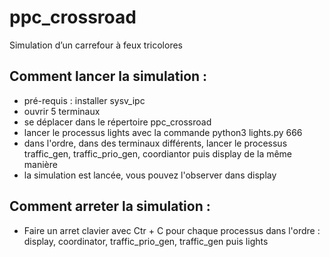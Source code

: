 # ppc_crossroad
Simulation d’un carrefour à feux tricolores
## Comment lancer la simulation :
* pré-requis : installer sysv_ipc
* ouvrir 5 terminaux
* se déplacer dans le répertoire ppc_crossroad
* lancer le processus lights avec la commande python3 lights.py 666
* dans l'ordre, dans des terminaux différents, lancer le processus traffic_gen, traffic_prio_gen, coordiantor puis display de la même manière
* la simulation est lancée, vous pouvez l'observer dans display

## Comment arreter la simulation :
* Faire un arret clavier avec Ctr + C pour chaque processus dans l'ordre : display, coordinator, traffic_prio_gen, traffic_gen puis lights